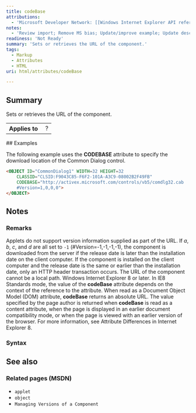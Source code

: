 ```yaml
---
title: codeBase
attributions:
  - 'Microsoft Developer Network: [[Windows Internet Explorer API reference](http://msdn.microsoft.com/en-us/library/ie/hh828809%28v=vs.85%29.aspx) Article]'
notes:
  - 'Review import; Remove MS bias; Update/improve example; Update descriptions; Fix lists & compatibility info'
readiness: 'Not Ready'
summary: 'Sets or retrieves the URL of the component.'
tags:
  - Markup
  - Attributes
  - HTML
uri: html/attributes/codeBase

---
```

## Summary

Sets or retrieves the URL of the component.

<table class="wikitable">
<tr>
<th>
Applies to

</th>
<td>
 ?

</td>
</tr>
</table>
## Examples

The following example uses the **CODEBASE** attribute to specify the download location of the Common Dialog control.

``` html
<OBJECT ID="CommonDialog1" WIDTH=32 HEIGHT=32
    CLASSID="CLSID:F9043C85-F6F2-101A-A3C9-08002B2F49FB"
    CODEBASE="http://activex.microsoft.com/controls/vb5/comdlg32.cab
    #Version=1,0,0,0">
</OBJECT>
```

## Notes

### Remarks

Applets do not support version information supplied as part of the URL. If *a*, *b*, *c*, and *d* are all set to `-1` (\#Version=-1,-1,-1,-1), the component is downloaded from the server if the release date is later than the installation date on the client computer. If the component is installed on the client computer and the release date is the same or earlier than the installation date, only an HTTP header transaction occurs. The URL of the component cannot be a local path. Windows Internet Explorer 8 or later. In IE8 Standards mode, the value of the **codeBase** attribute depends on the context of the reference to the attribute. When read as a Document Object Model (DOM) attribute, **codeBase** returns an absolute URL. The value specified by the page author is returned when **codeBase** is read as a content attribute, when the page is displayed in an earlier document compatibility mode, or when the page is viewed with an earlier version of the browser. For more information, see Attribute Differences in Internet Explorer 8.

### Syntax

## See also

### Related pages (MSDN)

-   `applet`
-   `object`
-   `Managing Versions of a Component`
